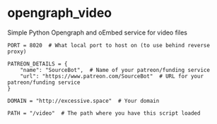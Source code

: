 # opengraph_video
Simple Python Opengraph and oEmbed service for video files

```Py
PORT = 8020  # What local port to host on (to use behind reverse proxy)

PATREON_DETAILS = {
    "name": "SourceBot",  # Name of your patreon/funding service
    "url": "https://www.patreon.com/SourceBot"  # URL for your patreon/funding service
} 

DOMAIN = "http://excessive.space"  # Your domain

PATH = "/video"  # The path where you have this script loaded
```
